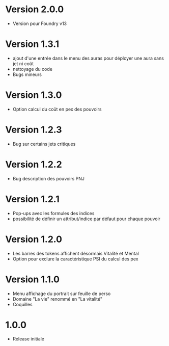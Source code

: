 # Version 2.0.0
- Version pour Foundry v13
# Version 1.3.1
- ajout d'une entrée dans le menu des auras pour déployer une aura sans jet ni coût
- nettoyage du code
- Bugs mineurs
# Version 1.3.0
- Option calcul du coût en pex des pouvoirs
# Version 1.2.3
- Bug sur certains jets critiques
# Version 1.2.2
- Bug description des pouvoirs PNJ
# Version 1.2.1
- Pop-ups avec les formules des indices
- possibilité de définir un attribut/indice par défaut pour chaque pouvoir
# Version 1.2.0
- Les barres des tokens affichent désormais Vitalité et Mental
- Option pour exclure la caractéristique PSI du calcul des pex
# Version 1.1.0
- Menu affichage du portrait sur feuille de perso
- Domaine "La vie" renommé en "La vitalité"
- Coquilles
# 1.0.0
- Release initiale